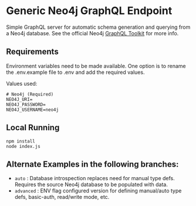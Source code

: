 # Generic Neo4j GraphQL Endpoint

Simple GraphQL server for automatic schema generation and querying from a Neo4j database. See the official Neo4j [GraphQL Toolkit](https://neo4j.com/docs/graphql/current/getting-started/toolbox/) for more info.

## Requirements

Environment variables need to be made available. One option is to rename the .env.example file to .env and add the required values.

Values used:

```
# Neo4j (Required)
NEO4J_URI=
NEO4J_PASSWORD=
NEO4J_USERNAME=neo4j
```

## Local Running

```
npm install
node index.js
```

## Alternate Examples in the following branches:

- `auto` : Database introspection replaces need for manual type defs. Requires the source Neo4j database to be populated with data.
- `advanced` : ENV flag configured version for defining manual/auto type defs, basic-auth, read/write mode, etc.
